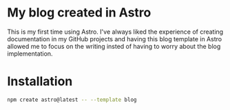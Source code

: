# My blog created in Astro

This is my first time using Astro. I've always liked the experience of creating documentation in my GitHub projects and having this blog template in Astro allowed me to focus on the writing insted of having to worry about the blog implementation.

# Installation
```sh
npm create astro@latest -- --template blog
```
